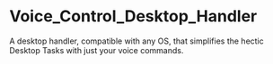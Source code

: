 

# Voice_Control_Desktop_Handler
A desktop handler, compatible with any OS, that simplifies the hectic Desktop Tasks with just your voice commands.
